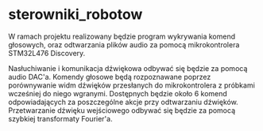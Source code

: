 # sterowniki_robotow

W ramach projektu realizowany będzie program wykrywania komend głosowych, oraz odtwarzania plików audio za pomocą mikrokontrolera STM32L476 Discovery.

Nasłuchiwanie i komunikacja dźwiękowa odbywać się będzie za pomocą audio DAC'a. Komendy głosowe będą rozpoznawane poprzez porównywanie widm dźwięków przesłanych do mikrokontrolera z próbkami wcześniej do niego wgranymi. Dostępnych będzie około 6 komend odpowiadających za poszczególne akcje przy odtwarzaniu dźwięków. Przetwarzanie dźwięku wejściowego odbywać się będzie za pomocą szybkiej transformaty Fourier'a.
